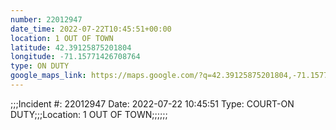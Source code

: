 ```yaml
---
number: 22012947
date_time: 2022-07-22T10:45:51+00:00
location: 1 OUT OF TOWN
latitude: 42.39125875201804
longitude: -71.15771426708764
type: ON DUTY
google_maps_link: https://maps.google.com/?q=42.39125875201804,-71.15771426708764
---
```


;;;Incident #: 22012947  Date: 2022-07-22 10:45:51   Type: COURT-ON DUTY;;;Location: 1 OUT OF TOWN;;;;;;
